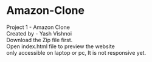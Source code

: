 # Amazon-Clone
Project 1 - Amazon Clone
<Br>
Created by - Yash Vishnoi
<br>
Download the Zip file first.
<br>
Open index.html file to preview the website
 <br>
  only accessible on laptop or pc, It is not responsive yet.
